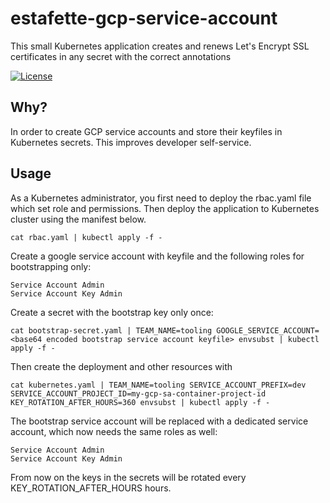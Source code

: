 # estafette-gcp-service-account

This small Kubernetes application creates and renews Let's Encrypt SSL certificates in any secret with the correct annotations

[![License](https://img.shields.io/github/license/estafette/estafette-gcp-service-account.svg)](https://github.com/estafette/estafette-gcp-service-account/blob/master/LICENSE)

## Why?

In order to create GCP service accounts and store their keyfiles in Kubernetes secrets. This improves developer self-service.

## Usage

As a Kubernetes administrator, you first need to deploy the rbac.yaml file which set role and permissions.
Then deploy the application to Kubernetes cluster using the manifest below.

```
cat rbac.yaml | kubectl apply -f -
```

Create a google service account with keyfile and the following roles for bootstrapping only:

```
Service Account Admin
Service Account Key Admin
```

Create a secret with the bootstrap key only once:

```
cat bootstrap-secret.yaml | TEAM_NAME=tooling GOOGLE_SERVICE_ACCOUNT=<base64 encoded bootstrap service account keyfile> envsubst | kubectl apply -f -
```

Then create the deployment and other resources with

```
cat kubernetes.yaml | TEAM_NAME=tooling SERVICE_ACCOUNT_PREFIX=dev SERVICE_ACCOUNT_PROJECT_ID=my-gcp-sa-container-project-id KEY_ROTATION_AFTER_HOURS=360 envsubst | kubectl apply -f -
```

The bootstrap service account will be replaced with a dedicated service account, which now needs the same roles as well:

```
Service Account Admin
Service Account Key Admin
```

From now on the keys in the secrets will be rotated every KEY_ROTATION_AFTER_HOURS hours.